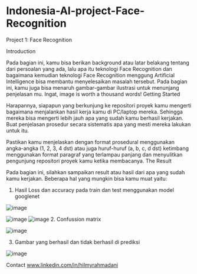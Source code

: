 # Indonesia-AI-project-Face-Recognition
Project 1: Face Recognition

Introduction

Pada bagian ini, kamu bisa berikan background atau latar belakang tentang dari persoalan yang
ada, lalu apa itu teknologi Face Recognition dan bagaimana kemudian teknologi Face
Recognition menggung Artificial Intelligence bisa membantu menyelesaikan masalah tersebut.
Pada bagian ini, kamu juga bisa menaruh gambar-gambar ilustrasi untuk menunjang penjelasan
mu. Ingat, image is worth a thousand words!
Getting Started

Harapannya, siapapun yang berkunjung ke repositori proyek kamu mengerti bagaimana
menjalankan hasil kerja kamu di PC/laptop mereka. Sehingga mereka bisa mengerti lebih jauh
apa yang sudah kamu berhasil kerjakan. Buat penjelasan prosedur secara sistematis apa yang
mesti mereka lakukan untuk itu.

Pastikan kamu menjelaskan dengan format prosedural menggunakan angka-angka (1, 2, 3, 4
dst) atau juga huruf-huruf (a, b, c, d dst) ketimbang menggunakan format paragraf yang
terlampau panjang dan menyulitkan pengunjung repositori proyek kamu ketika membacanya.
The Result

Pada bagian ini, silahkan sampaikan result atau hasil dari apa yang sudah kamu kerjakan.
Beberapa hal yang mungkin bisa kamu muat yaitu:
1. Hasil Loss dan accuracy pada train dan test menggunakan model googlenet
   
![image](https://github.com/daniui/Indonesia-AI-project-Face-Recognition/assets/120458194/704bc1a5-66f2-4df1-bc58-d7cb34736671)

![image](https://github.com/daniui/Indonesia-AI-project-Face-Recognition/assets/120458194/c49d3f83-1d35-4814-bdfb-9a10416c8f50)
![image](https://github.com/daniui/Indonesia-AI-project-Face-Recognition/assets/120458194/91c34fc4-d044-4b26-9a24-75fbe0cf6dd9)
2. Confussion matrix

![image](https://github.com/daniui/Indonesia-AI-project-Face-Recognition/assets/120458194/dbbe14f5-45ca-4af7-a342-16706a7219a0)

3. Gambar yang berhasil dan tidak berhasil di prediksi

![image](https://github.com/daniui/Indonesia-AI-project-Face-Recognition/assets/120458194/b92daa40-5e2c-4905-aa21-2def039625bc)


Contact www.linkedin.com/in/hilmyrahmadani
